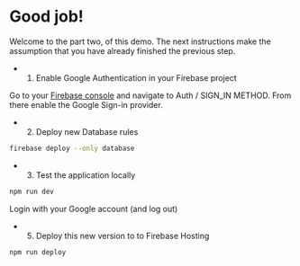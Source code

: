 # Good job!

Welcome to the part two, of this demo.
The next instructions make the assumption that you have already finished the
previous step.

* 1. Enable Google Authentication in your Firebase project

Go to your [Firebase console](https://console.firebase.google.com) and navigate to
Auth / SIGN_IN METHOD. From there enable the Google Sign-in provider.

* 2. Deploy new Database rules

```sh
firebase deploy --only database
```

* 3. Test the application locally

```sh
npm run dev
```

Login with your Google account (and log out)

* 5. Deploy this new version to to Firebase Hosting

```sh
npm run deploy
```

